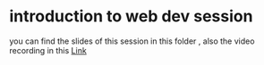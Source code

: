 # introduction to web dev session
you can find the slides of this session in this folder , also the video recording in this [Link ](https://drive.google.com/drive/folders/1Xp5OHXX5JLOvF8gss5bxWR7GaDhW4xuI)

